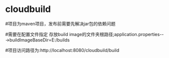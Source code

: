 # cloudbuild

#项目为maven项目，发布前需要先解决jar包的依赖问题

#需要在配置文件指定 存放build image的文件夹根路径;application.properties--->buildImageBaseDir=E\:/builds

#项目访问路径为:http://localhost:8080/cloudbuild/build